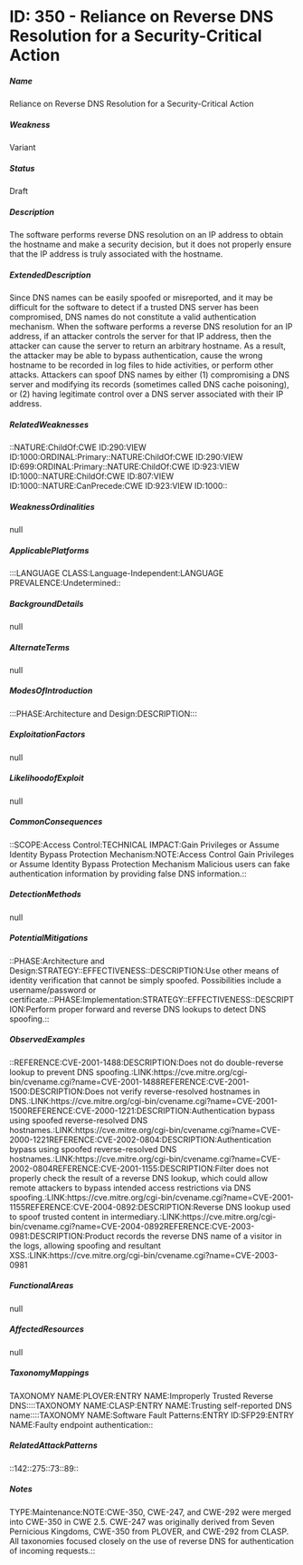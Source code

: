 # ID: 350 - Reliance on Reverse DNS Resolution for a Security-Critical Action
<h5>Name</h5>Reliance on Reverse DNS Resolution for a Security-Critical Action
<h5>Weakness</h5>Variant
<h5>Status</h5>Draft
<h5>Description</h5>The software performs reverse DNS resolution on an IP address to obtain the hostname and make a security decision, but it does not properly ensure that the IP address is truly associated with the hostname.
<h5>ExtendedDescription</h5>Since DNS names can be easily spoofed or misreported, and it may be difficult for the software to detect if a trusted DNS server has been compromised, DNS names do not constitute a valid authentication mechanism. When the software performs a reverse DNS resolution for an IP address, if an attacker controls the server for that IP address, then the attacker can cause the server to return an arbitrary hostname. As a result, the attacker may be able to bypass authentication, cause the wrong hostname to be recorded in log files to hide activities, or perform other attacks. Attackers can spoof DNS names by either (1) compromising a DNS server and modifying its records (sometimes called DNS cache poisoning), or (2) having legitimate control over a DNS server associated with their IP address.
<h5>RelatedWeaknesses</h5>::NATURE:ChildOf:CWE ID:290:VIEW ID:1000:ORDINAL:Primary::NATURE:ChildOf:CWE ID:290:VIEW ID:699:ORDINAL:Primary::NATURE:ChildOf:CWE ID:923:VIEW ID:1000::NATURE:ChildOf:CWE ID:807:VIEW ID:1000::NATURE:CanPrecede:CWE ID:923:VIEW ID:1000::
<h5>WeaknessOrdinalities</h5>null
<h5>ApplicablePlatforms</h5>:::LANGUAGE CLASS:Language-Independent:LANGUAGE PREVALENCE:Undetermined::
<h5>BackgroundDetails</h5>null
<h5>AlternateTerms</h5>null
<h5>ModesOfIntroduction</h5>:::PHASE:Architecture and Design:DESCRIPTION:::
<h5>ExploitationFactors</h5>null
<h5>LikelihoodofExploit</h5>null
<h5>CommonConsequences</h5>::SCOPE:Access Control:TECHNICAL IMPACT:Gain Privileges or Assume Identity Bypass Protection Mechanism:NOTE:Access Control Gain Privileges or Assume Identity Bypass Protection Mechanism Malicious users can fake authentication information by providing false DNS information.::
<h5>DetectionMethods</h5>null
<h5>PotentialMitigations</h5>::PHASE:Architecture and Design:STRATEGY::EFFECTIVENESS::DESCRIPTION:Use other means of identity verification that cannot be simply spoofed. Possibilities include a username/password or certificate.::PHASE:Implementation:STRATEGY::EFFECTIVENESS::DESCRIPTION:Perform proper forward and reverse DNS lookups to detect DNS spoofing.::
<h5>ObservedExamples</h5>::REFERENCE:CVE-2001-1488:DESCRIPTION:Does not do double-reverse lookup to prevent DNS spoofing.:LINK:https://cve.mitre.org/cgi-bin/cvename.cgi?name=CVE-2001-1488REFERENCE:CVE-2001-1500:DESCRIPTION:Does not verify reverse-resolved hostnames in DNS.:LINK:https://cve.mitre.org/cgi-bin/cvename.cgi?name=CVE-2001-1500REFERENCE:CVE-2000-1221:DESCRIPTION:Authentication bypass using spoofed reverse-resolved DNS hostnames.:LINK:https://cve.mitre.org/cgi-bin/cvename.cgi?name=CVE-2000-1221REFERENCE:CVE-2002-0804:DESCRIPTION:Authentication bypass using spoofed reverse-resolved DNS hostnames.:LINK:https://cve.mitre.org/cgi-bin/cvename.cgi?name=CVE-2002-0804REFERENCE:CVE-2001-1155:DESCRIPTION:Filter does not properly check the result of a reverse DNS lookup, which could allow remote attackers to bypass intended access restrictions via DNS spoofing.:LINK:https://cve.mitre.org/cgi-bin/cvename.cgi?name=CVE-2001-1155REFERENCE:CVE-2004-0892:DESCRIPTION:Reverse DNS lookup used to spoof trusted content in intermediary.:LINK:https://cve.mitre.org/cgi-bin/cvename.cgi?name=CVE-2004-0892REFERENCE:CVE-2003-0981:DESCRIPTION:Product records the reverse DNS name of a visitor in the logs, allowing spoofing and resultant XSS.:LINK:https://cve.mitre.org/cgi-bin/cvename.cgi?name=CVE-2003-0981
<h5>FunctionalAreas</h5>null
<h5>AffectedResources</h5>null
<h5>TaxonomyMappings</h5>TAXONOMY NAME:PLOVER:ENTRY NAME:Improperly Trusted Reverse DNS::::TAXONOMY NAME:CLASP:ENTRY NAME:Trusting self-reported DNS name::::TAXONOMY NAME:Software Fault Patterns:ENTRY ID:SFP29:ENTRY NAME:Faulty endpoint authentication::
<h5>RelatedAttackPatterns</h5>::142::275::73::89::
<h5>Notes</h5>TYPE:Maintenance:NOTE:CWE-350, CWE-247, and CWE-292 were merged into CWE-350 in CWE 2.5. CWE-247 was originally derived from Seven Pernicious Kingdoms, CWE-350 from PLOVER, and CWE-292 from CLASP. All taxonomies focused closely on the use of reverse DNS for authentication of incoming requests.::

